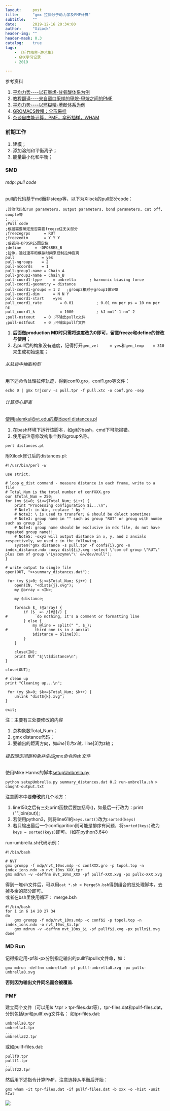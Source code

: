 ```yaml
---
layout:     post
title:      "gmx 拉伸分子动力学及PMF计算"
subtitle:   ""
date:       2019-12-16 20:34:00
author:     "XiLock"
header-img: ""
header-mask: 0.3
catalog:    true
tags:
    - 《斤竹精舍·游艺集》
    - GMX学习记录
    - 2019

---
```


参考资料  
1. [平均力势----以石墨烯-甘氨酸体系为例](https://liuyujie714.com/41.html)  
1. [教程翻译----来自窗口采样的甲烷-甲烷之间的PMF](https://liuyujie714.com/42.html#more)
1. [平均力势----以环糊精-苯酚体系为例](https://liuyujie714.com/23.html#more)  
1. [GROMACS教程：伞形采样](https://jerkwin.github.io/GMX/GMXtut-3/)
1. [杂谈自由能计算，PMF，伞形抽样，WHAM](https://blog.csdn.net/rogerzhanglijie/article/details/8126864)

### 前期工作
1. 建模；
1. 添加溶剂和平衡离子；
1. 能量最小化和平衡；


### SMD
###### mdp: pull code

pull的代码基于md而非steep等，以下为Xilock的pull部分code：

```
;其他代码如run parameters, output parameters, bond parameters, cut off, couple等
;.....
;Pull code
;根据需要确定是否需要freeze住无关部分
;freezegrps      = RUT
;freezedim       = Y Y Y
;或者用-DPOSRES固定住
;define      = -DPOSRES_B
;拉伸，通过速率和模拟时间来控制拉伸距离
pull            = yes
pull-ngroups    = 2
pull-ncoords    = 1
pull-group1-name = Chain_A
pull-group2-name = Chain_B
pull-coord1-type     = umbrella      ; harmonic biasing force
pull-coord1-geometry = distance
pull-coord1-groups = 1 2   ;group2相对于group1做SMD
pull-coord1-dim      = N N Y
pull-coord1-start    =yes
pull_coord1_rate        = 0.01          ; 0.01 nm per ps = 10 nm per ns
pull_coord1_k           = 1000          ; kJ mol^-1 nm^-2
;pull-nstxout    = 0 ;不输出pullx文件
;pull-nstfout    = 0 ;不输出pullf文件
```

1. **后面做production MD时只需将速度改为0即可，留意freeze和define的修改与使用；**
1. 若pull后的构象没有速度，记得打开`gen_vel     = yes`和`gen_temp    = 310`来生成初始速度；


###### 从轨迹中抽取构型

用下述命令处理拉伸轨迹，得到conf0.gro，conf1.gro等文件：
```
echo 0 | gmx trjconv -s pull.tpr -f pull.xtc -o conf.gro -sep
```

###### 计算质心距离

使用jalemkul@vt.edu的脚本[perl distances.pl](https://jerkwin.github.io/GMX/GMXtut-3_distances.pl)

1. 在bash环境下运行该脚本，如git的bash，cmd下可能报错。
1. 使用前注意修改构象个数和group名称。

```
perl distances.pl
```

附Xilock修订后的distances.pl:
```
#!/usr/bin/perl -w

use strict;

# loop g_dist command - measure distance in each frame, write to a file
# Total_Num is the total number of confXXX.gro
our $Total_Num = 250;
for (my $i=0; $i<=$Total_Num; $i++) {
    print "Processing configuration $i...\n";
    # Note1: in Win, replace ' by "
    # Note2: \ is used to transfer; & should be delect sometimes
    # Note3: group name in "" such as group "RUT" or groug with numbe such as group 25
    # Note4: group name should be exclusive in ndx file, do not have repeated group name!!
    # Note5: -oxyz will output distance in x, y, and z anxials respectively, we used z in the following.
    system("gmx distance -s pull.tpr -f conf${i}.gro -n index_distance.ndx -oxyz dist${i}.xvg -select \'com of group \"RUT\" plus com of group \"Lysozyme\"\' &>/dev/null");
}

# write output to single file
open(OUT, ">>summary_distances.dat");

 for (my $j=0; $j<=$Total_Num; $j++) {
    open(IN, "<dist${j}.xvg");
    my @array = <IN>;

    my $distance;

    foreach $_ (@array) {
        if ($_ =~ /[#@]/) {
#             do nothing, it's a comment or formatting line
        } else {
            my @line = split(" ", $_);
#            third one is in z anxial
            $distance = $line[3];
        }
    }

    close(IN);
    print OUT "$j\t$distance\n";
}

close(OUT);

# clean up	
print "Cleaning up...\n";

 for (my $k=0; $k<=$Total_Num; $k++) {
    unlink "dist${k}.xvg";
}

exit;
```

注：主要有三处要修改的内容
1. 总构象数Total_Num；
1. gmx distance代码；
1. 要输出的距离方向，如$line[1]为x轴，$line[3]为z轴；


###### 提取固定间距构象并生成gmx命令的sh文件

使用Mike Harms的脚本[setupUmbrella.py](https://jerkwin.github.io/GMX/GMXtut-3_setup-umbrella-script.zip)

```
python setupUmbrella.py summary_distances.dat 0.2 run-umbrella.sh > caught-output.txt
```

注意脚本中要**修改**的几个地方：
1. line150之后有三处print函数后要加括号()，如最后一行改为：print ("".join(out));
1. 若使用python3，则将line61的`keys.sort()`改为:`sorted(keys)`
1. 若只输出最后一个configarition则可能是排序有问题，将`sorted(keys)`改为`keys = sorted(keys)`即可。（如在python3.6中）

run-umbrella.sh代码示例：
```
#!/bin/bash

# NVT
gmx grompp -f mdp/nvt_10ns.mdp -c confXXX.gro -p topol.top -n index_ions.ndx -o nvt_10ns_XXX.tpr
gmx mdrun -v -deffnm nvt_10ns_XXX -pf pullf-XXX.xvg -px pullx-XXX.xvg
```

得到一堆sh文件后，可以用`cat *.sh > MergeSh.bsh`得到组合的批处理脚本，去掉多余的部分即可。  
或者在bsh里使用循环：
merge.bsh
```
#!/bin/bash
for i in 6 14 20 27 34
do
	gmx grompp -f mdp/nvt_10ns.mdp -c conf$i -p topol.top -n index_ions.ndx -o nvt_10ns_$i.tpr
	gmx mdrun -v -deffnm nvt_10ns_$i -pf pullf$i.xvg -px pullx$i.xvg
done
```


### MD Run

记得指定用-pf和-px分别指定输出的pullf和pullx文件命，如：
```
gmx mdrun -deffnm umbrella0 -pf pullf-umbrella0.xvg -px pullx-umbrella0.xvg
```

**否则因为输出文件同名而会被覆盖.**

### PMF

建立两个文件（可以用ls *.tpr > tpr-files.dat等），tpr-files.dat和pullf-files.dat，分别包括tpr和pullf.xvg文件名：
如tpr-files.dat:
```
umbrella0.tpr
umbrella1.tpr
...
umbrella22.tpr
```
或如pullf-files.dat:
```
pullf0.tpr
pullf1.tpr
...
pullf22.tpr
```

然后用下述指令计算PMF，注意选择从平衡后开始：
```
gmx wham -it tpr-files.dat -if pullf-files.dat -b xxx -o -hist -unit kCal
```

![](/img/wc-tail.GIF)
